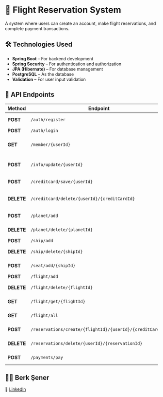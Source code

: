 # 🚀 Flight Reservation System  
A system where users can create an account, make flight reservations, and complete payment transactions.  

## **🛠️ Technologies Used**  
- **Spring Boot** – For backend development  
- **Spring Security** – For authentication and authorization  
- **JPA (Hibernate)** – For database management  
- **PostgreSQL** – As the database  
- **Validation** – For user input validation  

## **🔑 API Endpoints**  

| Method  | Endpoint | Description |
|---------|--------------------------------|------------------------------|
| **POST** | `/auth/register` | Register a new user |
| **POST** | `/auth/login` | User login |
| **GET**  | `/member/{userId}` | Get member by ID |
| **POST** | `/info/update/{userId}` | Update user information |
| **POST** | `/creditcard/save/{userId}` | Add a credit card |
| **DELETE** | `/creditcard/delete/{userId}/{creditCardId}` | Delete a saved credit card |
| **POST** | `/planet/add` | Add a planet |
| **DELETE** | `/planet/delete/{planetId}` | Delete a planet |
| **POST** | `/ship/add` | Add a ship |
| **DELETE** | `/ship/delete/{shipId}` | Delete a ship |
| **POST** | `/seat/add/{shipId}` | Add a seat to a ship |
| **POST** | `/flight/add` | Add a flight |
| **DELETE** | `/flight/delete/{flightId}` | Delete a flight |
| **GET** | `/flight/get/{flightId}` | Get flight by ID |
| **GET** | `/flight/all` | Get all flights |
| **POST** | `/reservations/create/{flightId}/{userId}/{creditCardId}` | Make a reservation |
| **DELETE** | `/reservations/delete/{userId}/{reservationId}` | Cancel a reservation |
| **POST** | `/payments/pay` | Process a payment |

## **👨‍💻 Berk Şener**  
🔗 [LinkedIn](https://www.linkedin.com/in/berksener)
